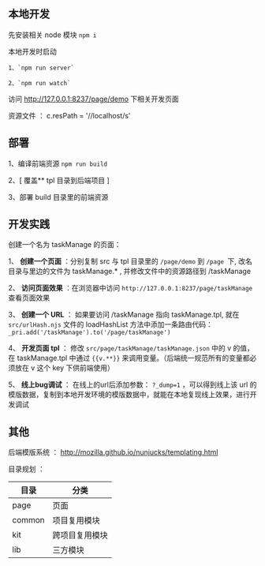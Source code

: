 ## 本地开发

先安装相关 node 模块 `npm i`

本地开发时启动

	1、`npm run server`
	
	2、`npm run watch`
	
访问 http://127.0.0.1:8237/page/demo 下相关开发页面

资源文件 ： c.resPath = '//localhost/s'




## 部署

1、编译前端资源 `npm run build`

2、[ 覆盖** tpl 目录到后端项目 ]

3、部署 build 目录里的前端资源



## 开发实践

创建一个名为 taskManage 的页面：

1、 **创建一个页面**  ：分别复制 src 与 tpl 目录里的 `/page/demo` 到 `/page `下, 改名目录与里边的文件为 taskManage.* , 并修改文件中的资源路径到 /taskManage

2、 **访问页面效果** ：在浏览器中访问 `http://127.0.0.1:8237/page/taskManage` 查看页面效果

3、 **创建一个 URL** ： 如果要访问 /taskManage 指向 taskManage.tpl, 就在 `src/urlHash.njs` 文件的 loadHashList 方法中添加一条路由代码： `_pri.add('/taskManage').to('/page/taskManage')`

4、 **开发页面 tpl** ： 修改 `src/page/taskManage/taskManage.json` 中的 v 的值，在 taskManage.tpl 中通过 `{{v.**}}` 来调用变量。（后端统一规范所有的变量都必须放在 v 这个 key 下供前端使用）

5、 **线上bug调试** ： 在线上的url后添加参数： `?_dump=1` ，可以得到线上该 url 的模版数据，复制到本地开发环境的模版数据中，就能在本地复现线上效果，进行开发调试

##  其他

后端模版系统 ： http://mozilla.github.io/nunjucks/templating.html

目录规划 ： 

| 目录 | 分类 |
|--|--|
| page | 页面 |
| common | 项目复用模块 |
| kit | 跨项目复用模块 |
| lib | 三方模块 |

